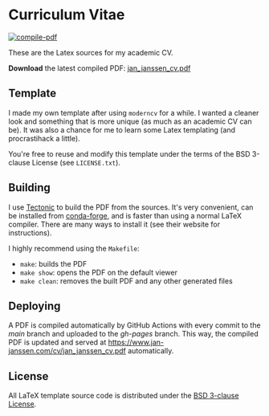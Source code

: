 # Curriculum Vitae

[![compile-pdf](https://github.com/jan-janssen/cv/workflows/compile-pdf/badge.svg?event=push)](https://github.com/jan_janssen/cv/actions)

These are the Latex sources for my academic CV.

**Download** the latest compiled PDF:
[jan_janssen_cv.pdf](https://www.jan-janssen.com/cv/jan_janssen_cv.pdf)

## Template

I made my own template after using `moderncv` for a while.
I wanted a cleaner look and something that is more unique (as much as an academic
CV can be).
It was also a chance for me to learn some Latex templating (and procrastihack a
little).

You're free to reuse and modify this template under the terms of the BSD
3-clause License (see `LICENSE.txt`).

## Building

I use [Tectonic](https://tectonic-typesetting.github.io) to build the PDF from
the sources.
It's very convenient, can be installed from
[conda-forge](https://github.com/conda-forge/tectonic-feedstock),
and is faster than using a normal LaTeX compiler.
There are many ways to install it (see their website for instructions).

I highly recommend using the `Makefile`:

* `make`: builds the PDF
* `make show`: opens the PDF on the default viewer
* `make clean`: removes the built PDF and any other generated files

## Deploying

A PDF is compiled automatically by GitHub Actions with every commit to the
*main* branch and uploaded to the *gh-pages* branch. This way, the compiled
PDF is updated and served at https://www.jan-janssen.com/cv/jan_janssen_cv.pdf
automatically.

## License

All LaTeX template source code is distributed under the
[BSD 3-clause License](https://opensource.org/licenses/BSD-3-Clause).
